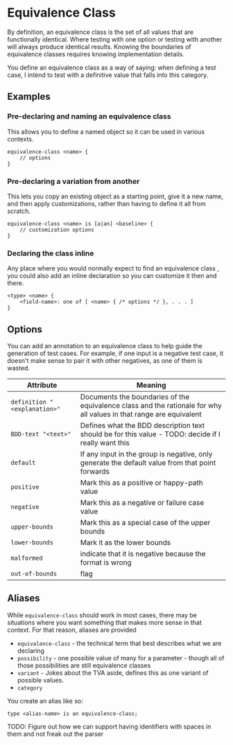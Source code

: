 # Equivalence Class

By definition, an equivalence class is the set of all values that are functionally identical.  Where testing with one option or testing with another will always produce identical results.  Knowing the boundaries of equivalence classes requires knowing implementation details.

You define an equivalence class as a way of saying: when defining a test case, I intend to test with a definitive value that falls into this category.

## Examples

### Pre-declaring and naming an equivalence class

This allows you to define a named object so it can be used in various contexts.

~~~plaintext
equivalence-class <name> {
    // options
}
~~~

### Pre-declaring a variation from another

This lets you copy an existing object as a starting point, give it a new name, and then apply customizations, rather than having to define it all from scratch.

~~~plaintext
equivalence-class <name> is [a|an] <baseline> {
    // customization options
} 
~~~

### Declaring the class inline

Any place where you would normally expect to find an equivalence class <name>, you could also add an inline declaration so you can customize it then and there.

~~~plaintext
<type> <name> {
    <field-name>: one of [ <name> { /* options */ }, . . . ]
}
~~~

## Options

You can add an annotation to an equivalence class to help guide the generation of test cases.  For example, if one input is a negative test case, it doesn't make sense to pair it with other negatives, as one of them is wasted.  

| Attribute  | Meaning |
|------------|---------|
| `definition "<explanation>"` | Documents the boundaries of the equivalence class and the rationale for why all values in that range are equivalent |
| `BDD-text "<text>"` | Defines what the BDD description text should be for this value - TODO: decide if I really want this |
| `default`  | If any input in the group is negative, only generate the default value from that point forwards |
| `positive` | Mark this as a positive or happy-path value |
| `negative` | Mark this as a negative or failure case value |
| `upper-bounds` | Mark this as a special case of the upper bounds |
| `lower-bounds` | Mark it as the lower bounds |
| `malformed` | indicate that it is negative because the format is wrong |
| `out-of-bounds` | flag

## Aliases

While `equivalence-class` should work in most cases, there may be situations where you want something that makes more sense in that context.  For that reason, aliases are provided

* `equivalence-class` - the technical term that best describes what we are declaring
* `possibility` - one possible value of many for a parameter - though all of those possibilities are still equivalence classes
* `variant` - Jokes about the TVA aside, defines this as one variant of possible values.
* `category`

You create an alias like so:

`type <alias-name> is an equivalence-class;`

TODO: Figure out how we can support having identifiers with spaces in them and not freak out the parser
